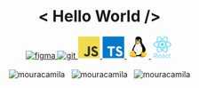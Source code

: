 ### 

<div align="center" >  
  <h1>
    < Hello World />
  </h1>
  <div>
      <a href="https://www.figma.com/" target="_blank"> 
        <img src="https://www.vectorlogo.zone/logos/figma/figma-icon.svg" alt="figma" width="40" height="40"/> 
      </a> 
      <a href="https://git-scm.com/" target="_blank"> 
        <img src="https://www.vectorlogo.zone/logos/git-scm/git-scm-icon.svg" alt="git" width="40" height="40"/> 
      </a> 
      <a href="https://developer.mozilla.org/en-US/docs/Web/JavaScript" target="_blank"> 
        <img src="https://raw.githubusercontent.com/devicons/devicon/master/icons/javascript/javascript-original.svg" alt="javascript" width="40" height="40"/> 
      </a> 
      <a href="https://www.typescriptlang.org/" target="_blank"> 
        <img src="https://raw.githubusercontent.com/devicons/devicon/master/icons/typescript/typescript-original.svg" alt="typescript" width="40" height="40"/>
      </a>
      <a href="https://www.linux.org/" target="_blank"> 
        <img src="https://raw.githubusercontent.com/devicons/devicon/master/icons/linux/linux-original.svg" alt="linux" width="40" height="40"/> 
      </a> 
      <a href="https://reactjs.org/" target="_blank">
        <img src="https://raw.githubusercontent.com/devicons/devicon/master/icons/react/react-original-wordmark.svg" alt="react" width="40" height="40"/>
      </a> 
  </div>
      &nbsp;
  <div>
    <img 
      src="https://github-readme-stats.vercel.app/api/top-langs?username=mouracamila&theme=github_dark&show_icons=true&locale=en&layout=compact" 
      alt="mouracamila"  
      style="width:100%; height:190px"
    />
    &nbsp;
    <img 
      src="https://github-readme-stats.vercel.app/api?username=mouracamila&theme=github_dark&show_icons=true&locale=en" 
      alt="mouracamila" 
      style="width:100%; height:190px" 
    />
    &nbsp;
    <img 
      src="https://github-readme-streak-stats.herokuapp.com/?user=mouracamila&theme=github-dark&hide_border=true&fire=fddf68"
      alt="mouracamila" 
      style="width:100%; height:190px"
    />
  </div>
</div>

